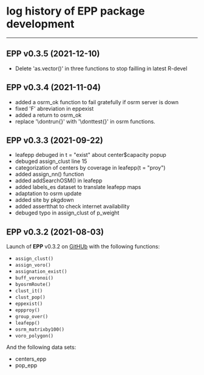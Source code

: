 # log history of EPP package development

-------------------------------------------------------

## EPP v0.3.5 (2021-12-10)

  * Delete 'as.vector()' in three functions to stop failling in latest  R-devel

## EPP v0.3.4 (2021-11-04)

  * added a osrm_ok function to fail gratefully if osrm server is down
  * fixed 'F' abreviation in eppexist
  * added a return to osrm_ok
  * replace '\dontrun{}' with '\donttest{}' in osrm functions.

## EPP v0.3.3 (2021-09-22) 

  * leafepp debuged in t = "exist" about center$capacity popup
  * debuged assign_clust line 15
  * categorization of centers by coverage in leafepp(t = "proy")
  * added assign_nn() function
  * added addSearchOSM() in leafepp
  * added labels_es dataset to translate leafepp maps 
  * adaptation to osrm update
  * added site by pkgdown
  * added assertthat to check internet availability
  * debuged typo in assign_clust of p_weight

## EPP v0.3.2 (2021-08-03)

Launch of **EPP** v0.3.2 on [GitHUb](https://github.com/RichDeto/EPP) with the following functions:  
  * `assign_clust()`    
  * `assign_voro()`    
  * `assignation_exist()`
  * `buff_voronoi()`
  * `byosrmRoute()`
  * `clust_it()`
  * `clust_pop()`
  * `eppexist()`
  * `eppproy()`
  * `group_over()`
  * `leafepp()`
  * `osrm_matrixby100()`
  * `voro_polygon()`
  
  
And the following data sets:    
  * centers_epp    
  * pop_epp    
